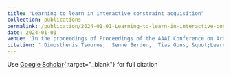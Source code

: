 ```yaml
---
title: "Learning to learn in interactive constraint acquisition"
collection: publications
permalink: /publication/2024-01-01-Learning-to-learn-in-interactive-constraint-acquisition
date: 2024-01-01
venue: 'In the proceedings of Proceedings of the AAAI Conference on Artificial Intelligence'
citation: ' Dimosthenis Tsouros,  Senne Berden,  Tias Guns, &quot;Learning to learn in interactive constraint acquisition.&quot; In the proceedings of Proceedings of the AAAI Conference on Artificial Intelligence, 2024.'
---
```

Use [Google Scholar](https://scholar.google.com/scholar?q=Learning+to+learn+in+interactive+constraint+acquisition){:target="_blank"} for full citation